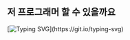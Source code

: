 ## 저 프로그래머 할 수 있을까요
[![Typing SVG](https://readme-typing-svg.demolab.com/?lines=But+not+surprised;)](https://git.io/typing-svg)
